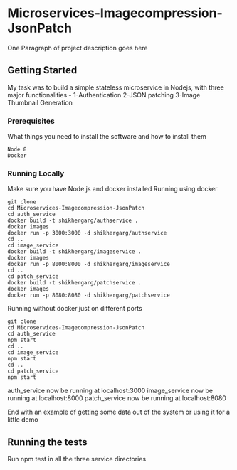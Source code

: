 # Microservices-Imagecompression-JsonPatch

One Paragraph of project description goes here

## Getting Started

My task was to build a simple stateless microservice in Nodejs, with three major functionalities -
1-Authentication
2-JSON patching
3-Image Thumbnail Generation

### Prerequisites

What things you need to install the software and how to install them

```
Node 8
Docker
```

### Running Locally

Make sure you have Node.js and docker installed
Running using docker
```
git clone
cd Microservices-Imagecompression-JsonPatch
cd auth_service
docker build -t shikhergarg/authservice .
docker images
docker run -p 3000:3000 -d shikhergarg/authservice
cd ..
cd image_service
docker build -t shikhergarg/imageservice .
docker images
docker run -p 8000:8000 -d shikhergarg/imageservice
cd ..
cd patch_service
docker build -t shikhergarg/patchservice .
docker images
docker run -p 8080:8080 -d shikhergarg/patchservice
```
Running without docker just on different ports
```
git clone
cd Microservices-Imagecompression-JsonPatch
cd auth_service
npm start
cd ..
cd image_service
npm start
cd ..
cd patch_service
npm start
```

auth_service now be running at localhost:3000
image_service now be running at localhost:8000
patch_service now be running at localhost:8080


End with an example of getting some data out of the system or using it for a little demo

## Running the tests
Run npm test in all the three service directories

